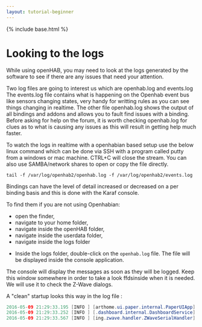 ```yaml
---
layout: tutorial-beginner
---
```


{% include base.html %}

# Looking to the logs

While using openHAB, you may need to look at the logs generated by the software to see if there are any issues that need your attention.

Two log files are going to interest us which are openhab.log and events.log 
The events.log file contains what is happening on the Openhab event bus like sensors changing states, very handy for writting rules as you can see things changing in realtime. 
The other file openhab.log shows the output of all bindings and addons and allows you to fault find issues with a binding. 
Before asking for help on the forum, it is worth checking openhab.log for clues as to what is causing any issues as this will result in getting help much faster.

To watch the logs in realtime with a openhabian based setup use the below linux command which can be done via SSH with a program called putty from a windows or mac machine. 
CTRL+C will close the stream. 
You can also use SAMBA/network shares to open or copy the file directly.

```text
tail -f /var/log/openhab2/openhab.log -f /var/log/openhab2/events.log
```

Bindings can have the level of detail increased or decreased on a per binding basis and this is done with the Karaf console. 

To find them if you are not using Openhabian:

- open the finder,
- navigate to your home folder,
- navigate inside the openHAB folder,
- navigate inside the userdata folder,
- navigate inside the logs folder

<!-- ![](images/log-folders.png) -->

- Inside the logs folder, double-click on the `openhab.log` file. The file will be displayed inside the console application.

<!-- ![](images/log-screen.png) -->

The console will display the messages as soon as they will be logged.
Keep this window somewhere in order to take a look ffdsinside when it is needed.
We will use it to check the Z-Wave dialogs.

A "clean" startup looks this way in the log file :

```java
2016-05-09 21:29:33.195 [INFO ] [arthome.ui.paper.internal.PaperUIApp] - Started Paper UI at /ui
2016-05-09 21:29:33.252 [INFO ] [.dashboard.internal.DashboardService] - Started dashboard at /start
2016-05-09 21:29:33.567 [INFO ] [ing.zwave.handler.ZWaveSerialHandler] - Serial port is initialized
```
